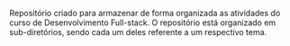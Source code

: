Repositório criado para armazenar de forma organizada as atividades do curso de Desenvolvimento Full-stack.
O repositório está organizado em sub-diretórios, sendo cada um deles referente a um respectivo tema.
